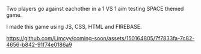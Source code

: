 Two players go against eachother in a 1 VS 1 aim testing SPACE themed game.

I made this game using JS, CSS, HTML and FIREBASE.


https://github.com/Limcyy/coming-soon/assets/150164805/7f7833fa-7c82-4656-b842-91f74e0186a9

